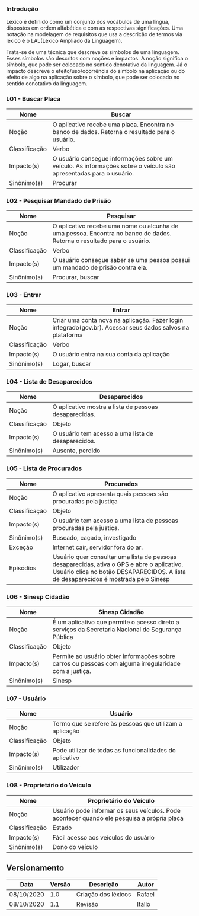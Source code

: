 ### Introdução 
Léxico é definido como um conjunto dos vocábulos de uma língua, dispostos em ordem alfabética e com as respectivas significações. Uma notação na modelagem de requisitos que usa a descrição de termos via léxico é o LAL(Léxico Ampliado da Linguagem).

Trata-se de uma técnica que descreve os símbolos de uma linguagem. Esses símbolos são descritos com noções e impactos. A noção significa o símbolo, que pode ser colocado no sentido denotativo da linguagem. Já o impacto descreve o efeito/uso/ocorrência do símbolo na aplicação ou do efeito de algo na aplicação sobre o símbolo, que pode ser colocado no sentido conotativo da linguagem.

### L01 - Buscar Placa
Nome | Buscar
---- | ------
Noção | O aplicativo recebe uma placa. Encontra no banco de dados. Retorna o resultado para o usuário.
Classificação | Verbo
Impacto(s) | O usuário consegue informações sobre um veículo. As informações sobre o veículo são apresentadas para o usuário.
Sinônimo(s) | Procurar

### L02 - Pesquisar Mandado de Prisão
Nome | Pesquisar
---- | ---------
Noção | O aplicativo recebe uma nome ou alcunha de uma pessoa. Encontra no banco de dados. Retorna o resultado para o usuário.
Classificação | Verbo
Impacto(s) | O usuário consegue saber se uma pessoa possui um mandado de prisão contra ela.
Sinônimo(s) | Procurar, buscar

### L03 - Entrar
Nome | Entrar
---- | ------
Noção | Criar uma conta nova na aplicação. Fazer login integrado(gov.br). Acessar seus dados salvos na plataforma
Classificação | Verbo
Impacto(s) | O usuário entra na sua conta da aplicação
Sinônimo(s) | Logar, buscar

### L04 - Lista de Desaparecidos
Nome | Desaparecidos
---- | -------------
Noção | O aplicativo mostra a lista de pessoas desaparecidas.
Classificação | Objeto
Impacto(s) | O usuário tem acesso a uma lista de desaparecidos.
Sinônimo(s) | Ausente, perdido

### L05 - Lista de Procurados
Nome | Procurados
---- | ----------
Noção | O aplicativo apresenta quais pessoas são procuradas pela justiça
Classificação | Objeto
Impacto(s) | O usuário tem acesso a uma lista de pessoas procuradas pela justiça.
Sinônimo(s) | Buscado, caçado, investigado
Exceção | Internet cair, servidor fora do ar.
Episódios | Usuário quer consultar uma lista de pessoas desaparecidas, ativa o GPS e abre o aplicativo. Usuário clica no botão DESAPARECIDOS. A lista de desaparecidos é mostrada pelo Sinesp

### L06 - Sinesp Cidadão
Nome | Sinesp Cidadão
---- | --------------
Noção | É um aplicativo que permite o acesso direto a serviços da Secretaria Nacional de Segurança Pública
Classificação | Objeto
Impacto(s) | Permite ao usuário obter informações sobre carros ou pessoas com alguma irregularidade com a justiça.
Sinônimo(s) | Sinesp

### L07 - Usuário
Nome | Usuário
---- | -------
Noção | Termo que se refere às pessoas que utilizam a aplicação
Classificação | Objeto
Impacto(s) | Pode utilizar de todas as funcionalidades do aplicativo
Sinônimo(s) | Utilizador

### L08 - Proprietário do Veículo
Nome | Proprietário do Veículo
---- | -----------------------
Noção | Usuário pode informar os seus veículos. Pode acontecer quando ele pesquisa a própria placa
Classificação | Estado
Impacto(s) | Fácil acesso aos veículos do usuário
Sinônimo(s) | Dono do veículo

## Versionamento
Data | Versão | Descrição | Autor 
------ | --------- | ---------- | --------
08/10/2020 | 1.0 | Criação dos léxicos | Rafael
08/10/2020 | 1.1 | Revisão | Itallo